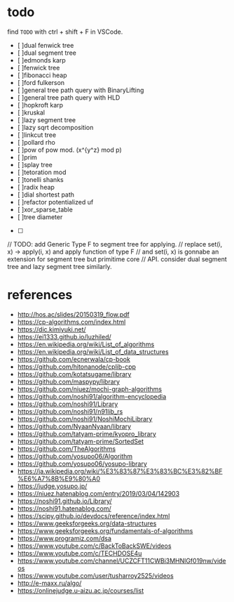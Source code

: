 # todo

find `TODO` with ctrl + shift + F in VSCode.
* [ ]dual fenwick tree
* [ ]dual segment tree
* [ ]edmonds karp
* [ ]fenwick tree
* [ ]fibonacci heap
* [ ]ford fulkerson
* [ ]general tree path query with BinaryLifting
* [ ]general tree path query with HLD
* [ ]hopkroft karp
* [ ]kruskal
* [ ]lazy segment tree
* [ ]lazy sqrt decomposition
* [ ]linkcut tree
* [ ]pollard rho
* [ ]pow of pow mod. (x^{y^z} mod p)
* [ ]prim
* [ ]splay tree
* [ ]tetoration mod
* [ ]tonelli shanks
* [ ]radix heap
* [ ]dial shortest path
* [ ]refactor potentialized uf
* [ ]xor_sparse_table
* [ ]tree diameter
* [ ]

// TODO: add Generic Type F to segment tree for applying.
// replace set(i, x) -> apply(i, x) and apply function of type F
// and set(i, x) is gonnabe an extension for segment tree but primitime core
// API. consider dual segment tree and lazy segment tree similarly.

# references
* http://hos.ac/slides/20150319_flow.pdf
* https://cp-algorithms.com/index.html
* https://dic.kimiyuki.net/
* https://ei1333.github.io/luzhiled/
* https://en.wikipedia.org/wiki/List_of_algorithms
* https://en.wikipedia.org/wiki/List_of_data_structures
* https://github.com/ecnerwala/cp-book
* https://github.com/hitonanode/cplib-cpp
* https://github.com/kotatsugame/library
* https://github.com/maspypy/library
* https://github.com/niuez/mochi-graph-algorithms
* https://github.com/noshi91/algorithm-encyclopedia
* https://github.com/noshi91/Library
* https://github.com/noshi91/n91lib_rs
* https://github.com/noshi91/NoshiMochiLibrary
* https://github.com/NyaanNyaan/library
* https://github.com/tatyam-prime/kyopro_library
* https://github.com/tatyam-prime/SortedSet
* https://github.com/TheAlgorithms
* https://github.com/yosupo06/Algorithm
* https://github.com/yosupo06/yosupo-library
* https://ja.wikipedia.org/wiki/%E3%83%87%E3%83%BC%E3%82%BF%E6%A7%8B%E9%80%A0
* https://judge.yosupo.jp/
* https://niuez.hatenablog.com/entry/2019/03/04/142903
* https://noshi91.github.io/Library/
* https://noshi91.hatenablog.com/
* https://scipy.github.io/devdocs/reference/index.html
* https://www.geeksforgeeks.org/data-structures
* https://www.geeksforgeeks.org/fundamentals-of-algorithms
* https://www.programiz.com/dsa
* https://www.youtube.com/c/BackToBackSWE/videos
* https://www.youtube.com/c/TECHDOSE4u
* https://www.youtube.com/channel/UCZCFT11CWBi3MHNlGf019nw/videos
* https://www.youtube.com/user/tusharroy2525/videos
* http://e-maxx.ru/algo/
* https://onlinejudge.u-aizu.ac.jp/courses/list
